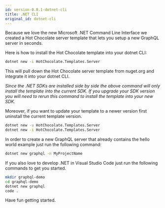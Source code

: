 ```yaml
---
id: version-0.8.1-dotnet-cli
title: .NET CLI
original_id: dotnet-cli
---
```


Because we love the new Microsoft .NET Command Line Interface we created a Hot Chocolate server template that lets you setup a new GraphQL server in seconds.

Here is how to install the Hot Chocolate template into your dotnet CLI:

```bash
dotnet new -i HotChocolate.Templates.Server
```

This will pull down the Hot Chocolate server template from nuget.org and integrate it into your dotnet CLI.

_Since the .NET SDKs are installed side by side the above command will only install the template into the current SDK. If you upgrade your SDK version you will need to rerun this command to install the template into your new SDK._

Moreover, if you want to update your template to a newer version first uninstall the current template version.

```bash
dotnet new -u HotChocolate.Templates.Server
dotnet new -i HotChocolate.Templates.Server
```

In order to create a new GraphQL server that already contains the hello world example just run the following command:

```bash
dotnet new graphql -n MyProjectName
```

If you also love to develop .NET in Visual Studio Code just run the following commands to get you started.

```bash
mkdir graphql-demo
cd graphql-demo
dotnet new graphql
code .
```

Have fun getting started.
